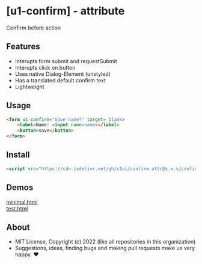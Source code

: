 # [u1-confirm] - attribute
Confirm before action

## Features

- Interupts form submit and requestSubmit
- Interupts click on button
- Uses native Dialog-Element (unstyled)
- Has a translated default confirm text
- Lightweight

## Usage

```html
<form u1-confirm="Save name?" target=_blank>
    <label>Name: <input name=name></label>
    <button>save</button>
</form>
```

## Install

```html
<script src="https://cdn.jsdelivr.net/gh/u1ui/confirm.attr@x.x.x/confirm.min.js" type=module></script>
```

## Demos

[minimal.html](http://gcdn.li/u1ui/confirm.attr@main/tests/minimal.html)  
[test.html](http://gcdn.li/u1ui/confirm.attr@main/tests/test.html)  

## About

- MIT License, Copyright (c) 2022 <u1> (like all repositories in this organization) <br>
- Suggestions, ideas, finding bugs and making pull requests make us very happy. ♥


